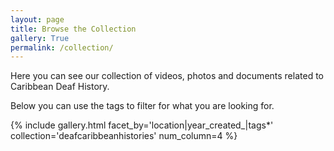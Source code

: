 ```yaml
---
layout: page
title: Browse the Collection
gallery: True
permalink: /collection/
---
```


Here you can see our collection of videos, photos and documents related to Caribbean Deaf History. 

Below you can use the tags to filter for what you are looking for. 

{% include gallery.html facet_by='location|year_created_|tags*' collection='deafcaribbeanhistories' num_column=4 %}
